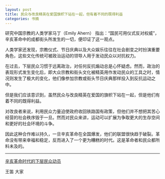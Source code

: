 ```yaml
---
layout: post
title: 民众与改良精英在爱国旗帜下站在一起，但有着不同的既得利益
categories: 书摘
---
```


研究中国宗教的人类学家马丁（Emily Ahern） 指出：“国民可用仪式反对权威”，辛亥革命中的成都街头所发生的一切，便印证了这一观点。

人类学家还发现，宗教仪式、节日庆典以及大众娱乐往往在社会剧变之时扮演重要角色，这些文化传统可被政治运动的领导人用于发动民众以对抗权力。

在过去，下层民众习惯于远离政治，对任何反抗煽动总是心怀疑虑。然而，政治的表现形式发生变化后，即大众宗教和街头文化被精英用作发动民众的工具之时，情况则发生了极大的变化，他们像参加宗教或街头节日庆典那样投入到反抗运动之中。

但是我们应该意识到，虽然民众与改良精英在爱国的旗帜下站在一起，但是他们有着不同的既得利益。

对改良者来说，利用民众力量迫使政府收回铁路国有政策，但他们并不想把其苦心经营的社会秩序毁于一旦。然而对民众来讲，运动可以扩展为争取更大的生存空间和更好的社会环境的斗争。

因此这种合作难以持久，一旦辛亥革命在全国爆发，他们的联盟很快趋于破裂。革命没有带来幸福和稳定，反而进入了一个更为糟糕的时代。这是革命者和民众都所料未及的。

---

[辛亥革命时代的下层民众动员](https://mp.weixin.qq.com/s/f4ePq4d9nSAidocFEtz11g)

王笛 大家
